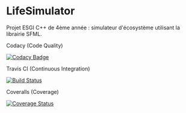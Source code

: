 # LifeSimulator
Projet ESGI C++ de 4ème année : simulateur d'écosystème utilisant la librairie SFML.

Codacy (Code Quality)

[![Codacy Badge](https://api.codacy.com/project/badge/Grade/387d787ca2dc4d90a8c70d2b56f4ec4d)](https://www.codacy.com/app/arnaudflaesch/LifeSimulator?utm_source=github.com&amp;utm_medium=referral&amp;utm_content=ArnaudFlaesch/LifeSimulator&amp;utm_campaign=Badge_Grade)

Travis CI (Continuous Integration)

[![Build Status](https://travis-ci.org/ArnaudFlaesch/LifeSimulator.svg?branch=master)](https://travis-ci.org/ArnaudFlaesch/LifeSimulator)

Coveralls (Coverage)

[![Coverage Status](https://coveralls.io/repos/github/ArnaudFlaesch/LifeSimulator/badge.svg?branch=master)](https://coveralls.io/github/ArnaudFlaesch/LifeSimulator?branch=master)